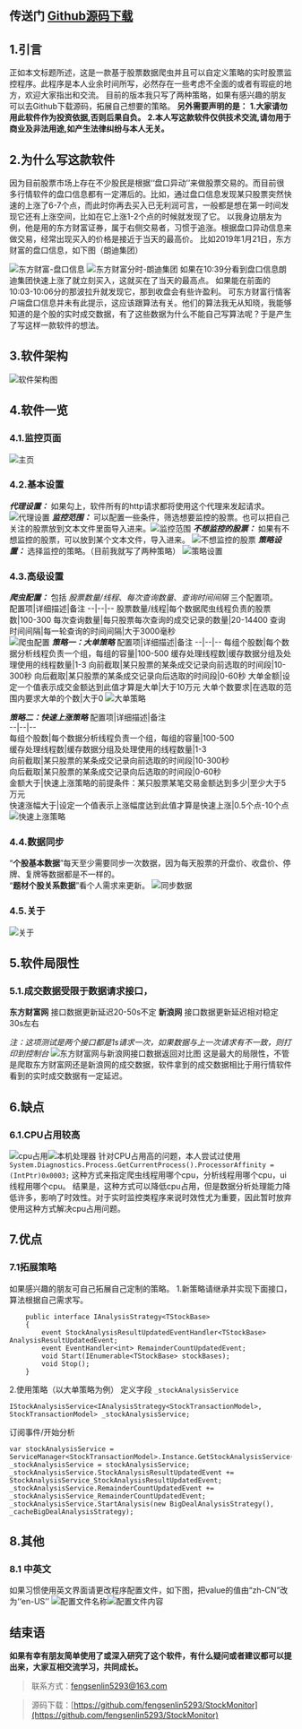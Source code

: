 ## 传送门   [Github源码下载](https://github.com/fengsenlin5293/StockMonitor)

## 1.引言
正如本文标题所述，这是一款基于股票数据爬虫并且可以自定义策略的实时股票监控程序。此程序是本人业余时间所写，必然存在一些考虑不全面的或者有瑕疵的地方，欢迎大家指出和交流。
目前的版本我只写了两种策略，如果有感兴趣的朋友可以去Github下载源码，拓展自己想要的策略。
**另外需要声明的是：**
**1.大家请勿用此软件作为投资依据,否则后果自负。**
**2.本人写这款软件仅供技术交流,请勿用于商业及非法用途,如产生法律纠纷与本人无关。**
## 2.为什么写这款软件
因为目前股票市场上存在不少股民是根据‘‘盘口异动’’来做股票交易的。而目前很多行情软件的盘口信息都有一定滞后的。比如，通过盘口信息发现某只股票突然快速的上涨了6-7个点，而此时你再去买入已无利润可言，一般都是想在第一时间发现它还有上涨空间，比如在它上涨1-2个点的时候就发现了它。
以我身边朋友为例，他是用的东方财富证券，属于右侧交易者，习惯于追涨。根据盘口异动信息来做交易，经常出现买入的价格是接近于当天的最高价。
比如2019年1月21日，东方财富的盘口信息，如下图（朗迪集团）

![东方财富-盘口信息](https://upload-images.jianshu.io/upload_images/11337307-25d8e2d46b4549e3.png?imageMogr2/auto-orient/strip%7CimageView2/2/w/1240)
![东方财富分时-朗迪集团](https://upload-images.jianshu.io/upload_images/11337307-43a9972575a18f93.png?imageMogr2/auto-orient/strip%7CimageView2/2/w/1240)
如果在10:39分看到盘口信息朗迪集团快速上涨了就立刻买入，这就买在了当天的最高点。
如果能在前面的10:03-10:06分的那波拉升就发现它，那到收盘会有些许盈利。
可东方财富行情客户端盘口信息并未有此提示，这应该跟算法有关。他们的算法我无从知晓，我能够知道的是个股的实时成交数据，有了这些数据为什么不能自己写算法呢？于是产生了写这样一款软件的想法。
## 3.软件架构
![软件架构图](https://upload-images.jianshu.io/upload_images/11337307-4776d4435d3cebec.png?imageMogr2/auto-orient/strip%7CimageView2/2/w/1240)
## 4.软件一览
### 4.1.监控页面
![主页](https://upload-images.jianshu.io/upload_images/11337307-23b8432be88eaeed.png?imageMogr2/auto-orient/strip%7CimageView2/2/w/1240)
### 4.2.基本设置
***代理设置：*** 如果勾上，软件所有的http请求都将使用这个代理来发起请求。![代理设置](https://upload-images.jianshu.io/upload_images/11337307-9c8e59cfc3fb1d0a.png?imageMogr2/auto-orient/strip%7CimageView2/2/w/1240)
***监控范围：*** 可以配置一些条件，筛选想要监控的股票。也可以把自己关注的股票放到文本文件里面导入进来。![监控范围](https://upload-images.jianshu.io/upload_images/11337307-108a7af0f976847e.png?imageMogr2/auto-orient/strip%7CimageView2/2/w/1240)
***不想监控的股票：*** 如果有不想监控的股票，可以放到某个文本文件，导入进来。
![不想监控的股票](https://upload-images.jianshu.io/upload_images/11337307-8b30063841623224.png?imageMogr2/auto-orient/strip%7CimageView2/2/w/1240)
***策略设置：*** 选择监控的策略。（目前我就写了两种策略）
![策略设置](https://upload-images.jianshu.io/upload_images/11337307-aa6f08eaa430a468.png?imageMogr2/auto-orient/strip%7CimageView2/2/w/1240)
### 4.3.高级设置
***爬虫配置：*** 包括 *股票数量/线程*、*每次查询数量*、*查询时间间隔* 三个配置项。</br>
配置项|详细描述|备注
--|--|--
股票数量/线程|每个数据爬虫线程负责的股票数|100-300 
每次查询数量|每只股票每次查询的成交记录的数量|20-14400
查询时间间隔|每一轮查询的时间间隔|大于3000毫秒
<br>
![爬虫配置](https://upload-images.jianshu.io/upload_images/11337307-17dfc0bbed8832c4.png?imageMogr2/auto-orient/strip%7CimageView2/2/w/1240)
***策略一：大单策略***
配置项|详细描述|备注
--|--|--
每组个股数|每个数据分析线程负责一个组，每组的容量|100-500 
缓存处理线程数|缓存数据分组及处理使用的线程数量|1-3
向前截取|某只股票的某条成交记录向前选取的时间段|10-300秒
向后截取|某只股票的某条成交记录向后选取的时间段|0-60秒
大单金额|设定一个值表示成交金额达到此值才算是大单|大于10万元
大单个数要求|在选取的范围内要求大单的个数|大于0
![大单策略](https://upload-images.jianshu.io/upload_images/11337307-82972ee8938c6499.png?imageMogr2/auto-orient/strip%7CimageView2/2/w/1240)

***策略二：快速上涨策略***
配置项|详细描述|备注<br>
--|--|--<br>
每组个股数|每个数据分析线程负责一个组，每组的容量|100-500 <br>
缓存处理线程数|缓存数据分组及处理使用的线程数量|1-3<br>
向前截取|某只股票的某条成交记录向前选取的时间段|10-300秒<br>
向后截取|某只股票的某条成交记录向后选取的时间段|0-60秒<br>
金额大于|快速上涨策略的前提条件：某只股票某笔交易金额达到多少|至少大于5万元<br>
快速涨幅大于|设定一个值表示上涨幅度达到此值才算是快速上涨|0.5个点-10个点<br>
![快速上涨策略](https://upload-images.jianshu.io/upload_images/11337307-d1d9dfe348e4e77b.png?imageMogr2/auto-orient/strip%7CimageView2/2/w/1240)

### 4.4.数据同步
“**个股基本数据**”每天至少需要同步一次数据，因为每天股票的开盘价、收盘价、停牌、复牌等数据都是不一样的。<br>
“**题材个股关系数据**”看个人需求来更新。
![同步数据](https://upload-images.jianshu.io/upload_images/11337307-bff758852a54a5e9.png?imageMogr2/auto-orient/strip%7CimageView2/2/w/1240)

### 4.5.关于
![关于](https://upload-images.jianshu.io/upload_images/11337307-dbe86ee9e607e850.png?imageMogr2/auto-orient/strip%7CimageView2/2/w/1240)

## 5.软件局限性
### 5.1.成交数据受限于数据请求接口，
**东方财富网** 接口数据更新延迟20-50s不定
**新浪网** 接口数据更新延迟相对稳定30s左右

*注：这项测试是两个接口都是1s请求一次，如果数据与上一次请求有不一致，则打印到控制台*
![东方财富网与新浪网接口数据返回对比图](https://upload-images.jianshu.io/upload_images/11337307-46e6f450dd26fa5d.png?imageMogr2/auto-orient/strip%7CimageView2/2/w/1240)
这是最大的局限性，不管是爬取东方财富网还是新浪网的成交数据，软件拿到的成交数据相比于用行情软件看到的实时成交数据有一定延迟。
## 6.缺点
### 6.1.CPU占用较高
![cpu占用](https://upload-images.jianshu.io/upload_images/11337307-d633e2986ab2ffc4.png?imageMogr2/auto-orient/strip%7CimageView2/2/w/1240)![本机处理器](https://upload-images.jianshu.io/upload_images/11337307-7cd3e233dc32508d.png?imageMogr2/auto-orient/strip%7CimageView2/2/w/1240)
针对CPU占用高的问题，本人尝试过使用
```System.Diagnostics.Process.GetCurrentProcess().ProcessorAffinity = (IntPtr)0x0003;```
这种方式来指定爬虫线程用哪个cpu，分析线程用哪个cpu，ui线程用哪个cpu。
结果是，这种方式可以降低cpu占用，但是数据分析处理能力降低许多，影响了时效性。对于实时监控类程序来说时效性尤为重要，因此暂时放弃使用这种方式解决cpu占用问题。
## 7.优点
### 7.1拓展策略
如果感兴趣的朋友可自己拓展自己定制的策略。
1.新策略请继承并实现下面接口，算法根据自己需求写。
```
    public interface IAnalysisStrategy<TStockBase>
    {
        event StockAnalysisResultUpdatedEventHandler<TStockBase> AnalysisResultUpdatedEvent;
        event EventHandler<int> RemainderCountUpdatedEvent;
        void Start(IEnumerable<TStockBase> stockBases);
        void Stop();
    }
```
2.使用策略（以大单策略为例）
定义字段 `_stockAnalysisService`
```
IStockAnalysisService<IAnalysisStrategy<StockTransactionModel>, StockTransactionModel> _stockAnalysisService;
```
订阅事件/开始分析
```
var stockAnalysisService = ServiceManager<StockTransactionModel>.Instance.GetStockAnalysisService();
_stockAnalysisService = stockAnalysisService;
_stockAnalysisService.StockAnalysisResultUpdatedEvent += StockAnalysisService_StockAnalysisResultUpdatedEvent;
_stockAnalysisService.RemainderCountUpdatedEvent += _stockAnalysisService_RemainderCountUpdatedEvent;
_stockAnalysisService.StartAnalysis(new BigDealAnalysisStrategy(), _cacheBigDealAnalysisStrategy);
```
## 8.其他
### 8.1 中英文
如果习惯使用英文界面请更改程序配置文件，如下图，把value的值由“zh-CN”改为‘‘en-US’’
![配置文件名称](https://upload-images.jianshu.io/upload_images/11337307-956a9d047f472b9b.png?imageMogr2/auto-orient/strip%7CimageView2/2/w/1240)![配置文件内容](https://upload-images.jianshu.io/upload_images/11337307-77185cbfd49142e8.png?imageMogr2/auto-orient/strip%7CimageView2/2/w/1240)
## 结束语
**如果有幸有朋友简单使用了或深入研究了这个软件，有什么疑问或者建议都可以提出来，大家互相交流学习，共同成长。**
>联系方式：fengsenlin5293@163.com

>源码下载：[https://github.com/fengsenlin5293/StockMonitor](https://github.com/fengsenlin5293/StockMonitor)
